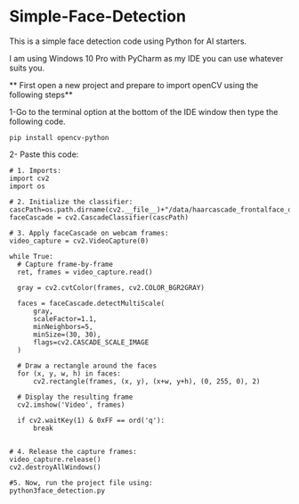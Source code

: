 # Simple-Face-Detection
This is a simple face detection code using Python for AI starters.  
  
I am using Windows 10 Pro with PyCharm as my IDE you can use whatever suits you.  

** First open a new project and prepare to import openCV using the following steps**  

1-Go to the terminal option at the bottom of the IDE window then type the following code.  
 ```
pip install opencv-python

 ```
  
 2- Paste this code:  
  ```
# 1. Imports:
import cv2
import os

# 2. Initialize the classifier:
cascPath=os.path.dirname(cv2.__file__)+"/data/haarcascade_frontalface_default.xml"
faceCascade = cv2.CascadeClassifier(cascPath)

# 3. Apply faceCascade on webcam frames:
video_capture = cv2.VideoCapture(0)

while True:
    # Capture frame-by-frame
    ret, frames = video_capture.read()

    gray = cv2.cvtColor(frames, cv2.COLOR_BGR2GRAY)

    faces = faceCascade.detectMultiScale(
        gray,
        scaleFactor=1.1,
        minNeighbors=5,
        minSize=(30, 30),
        flags=cv2.CASCADE_SCALE_IMAGE
    )

    # Draw a rectangle around the faces
    for (x, y, w, h) in faces:
        cv2.rectangle(frames, (x, y), (x+w, y+h), (0, 255, 0), 2)

    # Display the resulting frame
    cv2.imshow('Video', frames)

    if cv2.waitKey(1) & 0xFF == ord('q'):
        break


# 4. Release the capture frames:
video_capture.release()
cv2.destroyAllWindows()

#5. Now, run the project file using:
python3face_detection.py

 ```
 
 
 
